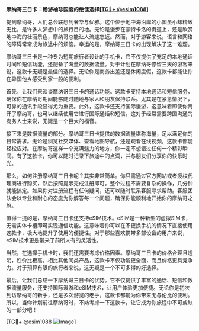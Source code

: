 **摩纳哥三日卡：畅游袖珍国度的绝佳选择[[TG💪+ @esim1088](https://t.me/s/esim1088)]**

提到摩纳哥，人们总会联想到奢华与优雅。这个位于地中海沿岸的小国虽小却精致无比，是许多人梦想中的旅行目的地。无论是漫步在蒙特卡洛的街道上，还是欣赏地中海的壮丽景色，摩纳哥总能让人流连忘返。然而，对于游客来说，语言和网络的障碍常常成为旅途中的烦恼。幸运的是，摩纳哥三日卡的出现解决了这一难题。

摩纳哥三日卡是一种专为短期旅行者设计的手机卡，它不仅提供了充足的本地通话时间和短信功能，还配备了海量的数据流量。对于计划在摩纳哥停留三天的游客来说，这款卡无疑是最佳的选择。无论你是商务出差还是休闲度假，这款卡都能让你在异国他乡感受到家一般的便利。

首先，让我们来谈谈摩纳哥三日卡的通话功能。这款卡支持本地通话和短信服务，确保你在摩纳哥期间能够随时随地与家人和朋友保持联系。尤其是在紧急情况下，可靠的通讯手段显得尤为重要。此外，这款卡还支持国际漫游，这意味着即使你离开了摩纳哥，也可以继续使用它进行国际通话和短信。这对于经常需要跨国沟通的商务人士来说，无疑是一个巨大的福音。

接下来是数据流量的部分。摩纳哥三日卡提供的数据流量堪称海量，足以满足你的日常需求。无论是浏览社交媒体、查看地图导航，还是观看在线视频，这款卡都能轻松应对。在摩纳哥这样一个充满魅力的地方，你一定不想错过任何一个精彩瞬间。有了这款卡，你可以随时记录下旅途中的点滴，并与朋友们分享你的快乐时光。

那么，如何注册摩纳哥三日卡呢？其实非常简单。你只需通过官方网站或者授权代理商进行购买，然后按照提示完成注册即可。整个过程不需要复杂的操作，几分钟就能搞定。如果你对注册流程有任何疑问，还可以随时联系客服寻求帮助。客服团队会以专业和耐心的态度为你解答每一个问题，确保你能顺利地开始你的摩纳哥之旅。

值得一提的是，摩纳哥三日卡还支持eSIM技术。eSIM是一种新型的虚拟SIM卡，无需实体卡槽即可实现通信功能。这意味着你可以在不更换手机的情况下直接使用这款卡，极大地提升了使用的便捷性。对于那些喜欢携带多部设备的用户来说，eSIM技术更是带来了前所未有的灵活性。

当然，在选择手机卡时，我们还需要考虑价格因素。摩纳哥三日卡的价格合理且透明，性价比极高。相比其他同类产品，这款卡不仅功能更全面，而且价格更具竞争力。对于预算有限的旅行者来说，这无疑是一个不可多得的好选择。

最后，让我们总结一下摩纳哥三日卡的优势。它不仅提供了丰富的通话、短信和数据流量服务，还支持国际漫游和eSIM技术，让用户体验更加便捷。无论你是初次到访摩纳哥的新手，还是多次游览的老手，这款卡都能为你带来无与伦比的便利。所以，当你计划前往摩纳哥时，不妨考虑一下这款卡，让它成为你旅程中不可或缺的一部分吧！

[[TG💪+ @esim1088](https://t.me/s/esim1088) ![Image](https://i.postimg.cc/4NQfJmqS/Snipaste-2025-05-13-00-14-12.png)]